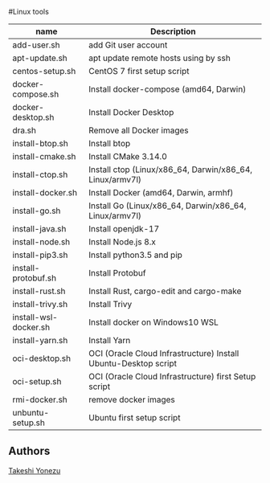 #Linux tools

| name | Description |
|---|---|
| add-user.sh | add Git user account |
| apt-update.sh | apt update remote hosts using by ssh |
| centos-setup.sh | CentOS 7 first setup script |
| docker-compose.sh | Install docker-compose (amd64, Darwin) |
| docker-desktop.sh | Install Docker Desktop |
| dra.sh | Remove all Docker images |
| install-btop.sh | Install btop |
| install-cmake.sh | Install CMake 3.14.0 |
| install-ctop.sh | Install ctop (Linux/x86_64, Darwin/x86_64, Linux/armv7l) |
| install-docker.sh | Install Docker (amd64, Darwin, armhf) |
| install-go.sh | Install Go (Linux/x86_64, Darwin/x86_64, Linux/armv7l) |
| install-java.sh | Install openjdk-17 |
| install-node.sh | Install Node.js 8.x |
| install-pip3.sh | Install python3.5 and pip |
| install-protobuf.sh | Install Protobuf |
| install-rust.sh | Install Rust, cargo-edit and cargo-make |
| install-trivy.sh | Install Trivy |
| install-wsl-docker.sh | Install docker on Windows10 WSL |
| install-yarn.sh | Install Yarn |
| oci-desktop.sh | OCI (Oracle Cloud Infrastructure) Install Ubuntu-Desktop script |
| oci-setup.sh | OCI (Oracle Cloud Infrastructure) first Setup script |
| rmi-docker.sh | remove docker images |
| unbuntu-setup.sh | Ubuntu first setup script |

## Authors
[Takeshi Yonezu](https://github.com/tkyonezu)
